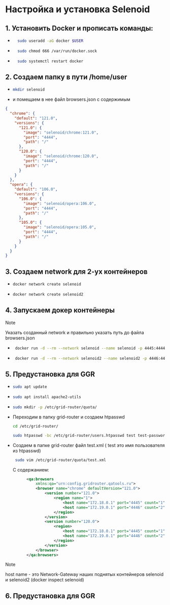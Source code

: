 #  Настройка и установка Selenoid
## 1. Установить Docker и прописать команды:
   - ```sh
       sudo useradd -aG docker $USER
     ```
   - ```sh
       sudo chmod 666 /var/run/docker.sock
     ```
   - ```sh
       sudo systemctl restart docker
     ```
  
## 2. Создаем папку в пути /home/user
   - ```sh
     mkdir selenoid
     ```
   - и помещаем в нее файл browsers.json с содержимым
  
    
```json
{
  "chrome": {
    "default": "121.0",
    "versions": {
      "121.0": {
        "image": "selenoid/chrome:121.0",
        "port": "4444",
        "path": "/"
      },
      "120.0": {
        "image": "selenoid/chrome:120.0",
        "port": "4444",
        "path": "/"
      }
    }
  },
  "opera": {
    "default": "106.0",
    "versions": {
      "106.0": {
        "image": "selenoid/opera:106.0",
        "port": "4444",
        "path": "/"
      },
      "105.0": {
        "image": "selenoid/opera:105.0",
        "port": "4444",
        "path": "/"
      }
    }
  }
}
```
    
## 3. Создаем network для 2-ух контейнеров
   - ```sh
     docker network create selenoid
     ```
   - ```sh
     docker network create selenoid2
     ```
## 4. Запускаем докер контейнеры

> [!NOTE]
> Указать созданный network и правильно указать путь до файла browsers.json
   - ```sh
      docker run -d --rm --network selenoid --name selenoid -p 4445:4444 -v /var/run/docker.sock:/var/run/docker.sock -v /home/user/selenoid/browsers.json:/etc/selenoid/browsers.json:ro aerokube/selenoid:1.11.2 -container-network=selenoid -limit 12
      ```
   - ```sh
      docker run -d --rm --network selenoid2 --name selenoid2 -p 4446:4444 -v /var/run/docker.sock:/var/run/docker.sock -v /home/user/selenoid/browsers.json:/etc/selenoid/browsers.json:ro aerokube/selenoid:1.11.2 -container-network=selenoid2 -limit 12
      ```
## 5. Предустановка для GGR
   - ```sh
     sudo apt update
     ```
   - ```sh
     sudo apt install apache2-utils
     ```
   - ```sh
     sudo mkdir -p /etc/grid-router/quota/
     ```
   - Переходим в папку grid-router и создаем htpasswd
      ```sh
     cd /etc/grid-router/
     ```
      ```sh
     sudo htpasswd -bc /etc/grid-router/users.htpasswd test test-password
     ```
  - Создаем в папке grid-router файл test.xml ( test это имя пользователя из htpasswd)
  
    ```sh
     sudo vim /etc/grid-router/quota/test.xml
     ```

    С содержанием:

    ```xml
          <qa:browsers
	          xmlns:qa="urn:config.gridrouter.qatools.ru">
	          <browser name="chrome" defaultVersion="121.0">
		          <version number="121.0">
			          <region name="1">
				          <host name="172.18.0.1" port="4445" count="1"/>
				          <host name="172.19.0.1" port="4446" count="2"/>
			          </region>
		          </version>
		          <version number="120.0">
			          <region>
				          <host name="172.18.0.1" port="4445" count="1"/>
				          <host name="172.19.0.1" port="4446" count="2"/>
			          </region>
		          </version>
	          </browser>
          </qa:browsers>
    ```
> [!NOTE]
> host name - это Network-Gateway наших поднятых контейнеров selenoid и selenoid2 (docker inspect selenoid)
    
     
 ## 6. Предустановка для GGR
 

